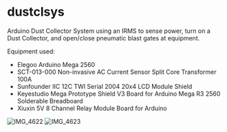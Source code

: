 # dustclsys
Arduino Dust Collector System using an IRMS to sense power, turn on a Dust Collector, and open/close pneumatic blast gates at equipment.

Equipment used:
- Elegoo Arduino Mega 2560
- SCT-013-000 Non-invasive AC Current Sensor Split Core Transformer 100A
- Sunfounder IIC 12C TWI Serial 2004 20x4 LCD Module Shield
- Keyestudio Mega Prototype Shield V3 Board for Arduino Mega R3 2560 Solderable Breadboard
- Xiuxin 5V 8 Channel Relay Module Board for Arduino

![IMG_4622](https://github.com/user-attachments/assets/da18a59b-9c81-4d47-a858-287e0a8a31bb)
![IMG_4623](https://github.com/user-attachments/assets/0bbabcd6-9ca7-43e7-9f87-03350d1ce60b)
